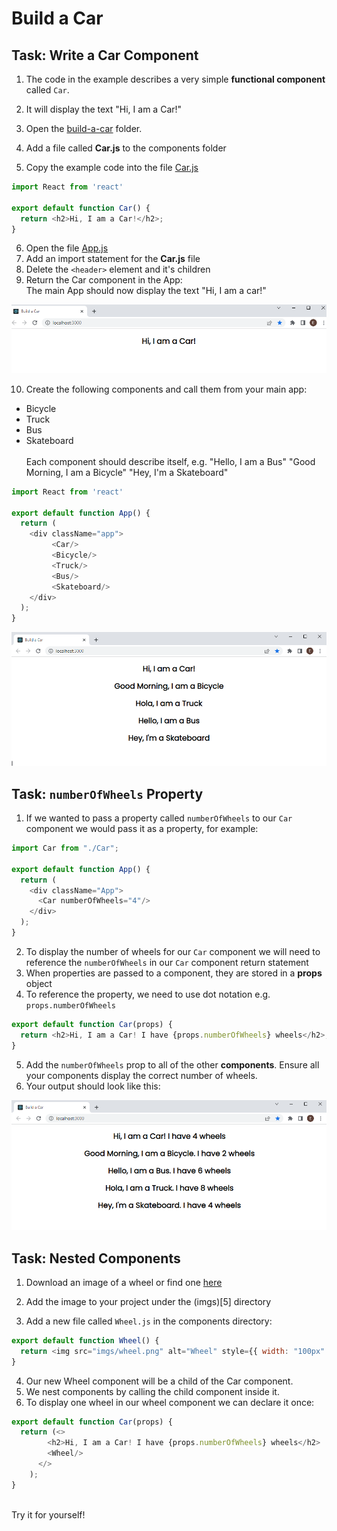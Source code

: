 # Build a Car

## Task: Write a Car Component

1. The code in the example describes a very simple __functional component__ called `Car`.

1. It will display the text "Hi, I am a Car!"

1. Open the [build-a-car][1] folder.

1. Add a file called __Car.js__ to the components folder 

1. Copy the example code into the file [Car.js][2]

```js
import React from 'react'

export default function Car() {
  return <h2>Hi, I am a Car!</h2>;
}
```

6. Open the file [App.js][3]
1. Add an import statement for the __Car.js__ file
1. Delete the `<header>` element and it's children
1. Return the Car component in the App:<br/>The main App should now display the text "Hi, I am a car!"

![Car Component Output](docs/car-text.png)

10. Create the following components and call them from your main app:
  - Bicycle
  - Truck
  - Bus
  - Skateboard
<br/><br/>Each component should describe itself, e.g. 
"Hello, I am a Bus"
"Good Morning, I am a Bicycle"
"Hey, I'm a Skateboard"

```js
import React from 'react'

export default function App() {
  return (
    <div className="app">
		 <Car/>
		 <Bicycle/>
		 <Truck/>
		 <Bus/>
		 <Skateboard/>
    </div>
  );
}
```

![Vehicle Component Output](docs/transport-text.png)

## Task: `numberOfWheels` Property

1. If we wanted to pass a property called `numberOfWheels` to our `Car` component we would pass it as a property, for example:

```js
import Car from "./Car";

export default function App() {
  return (
    <div className="App">
      <Car numberOfWheels="4"/>
    </div>
  );
}

```

2. To display the number of wheels for our `Car` component we will need to reference the `numberOfWheels` in our `Car` component return statement
1. When properties are passed to a component, they are stored in a __props__ object
1. To reference the property, we need to use dot notation e.g. `props.numberOfWheels`

```js
export default function Car(props) {
  return <h2>Hi, I am a Car! I have {props.numberOfWheels} wheels</h2>;
}
```
5. Add the `numberOfWheels` prop to all of the other __components__. Ensure all your components display the correct number of wheels.
1. Your output should look like this:

![Wheels Props Output](docs/transport-props.png)

## Task: Nested Components

1. Download an image of a wheel or find one [here][4]

1. Add the image to your project under the (imgs)[5] directory
1. Add a new file called `Wheel.js` in the components directory:

```js
export default function Wheel() {
  return <img src="imgs/wheel.png" alt="Wheel" style={{ width: "100px" }}/>;
}
```
4. Our new Wheel component will be a child of the Car component.
1. We nest components by calling the child component inside it.
1. To display one wheel in our wheel component we can declare it once:
```js
export default function Car(props) {
  return (<>
        <h2>Hi, I am a Car! I have {props.numberOfWheels} wheels</h2>
        <Wheel/>
      </>
    );
}
```
<br/>Try it for yourself!


[1]:/build-a-car/
[2]:/build-a-car/src/components/
[3]:/build-a-car/src/App.js
[4]:/build-a-car/docs/docs/wheel.png
[3]:/build-a-car/public/imgs/